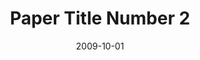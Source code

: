 ---
title: "Paper Title Number 2"
collection: publications
permalink: https://doi.org/10.1093/sysbio/syaa092
date: 2009-10-01
venue: 'Journal 1'
---